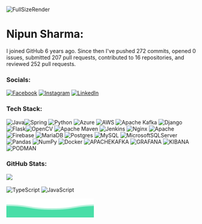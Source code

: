![FullSizeRender](https://github.com/nipunsharma12/nipunsharma12/assets/35862225/d2f8443f-247d-4df9-92d0-57f47406b80d)

# Nipun Sharma:
I joined GitHub 6 years ago.
Since then I've pushed 272 commits, opened 0 issues, submitted 207 pull requests, contributed to 16 repositories, and reviewed 252 pull requests.

### Socials:
[![Facebook](https://img.shields.io/badge/Facebook-%231877F2.svg?logo=Facebook&logoColor=white)](https://facebook.com/nipunsharma128) [![Instagram](https://img.shields.io/badge/Instagram-%23E4405F.svg?logo=Instagram&logoColor=white)](https://instagram.com/nipunsharma128) [![LinkedIn](https://img.shields.io/badge/LinkedIn-%230077B5.svg?logo=linkedin&logoColor=white)](https://linkedin.com/in/nipunsharma12) 

### Tech Stack:
![Java](https://img.shields.io/badge/java-%23ED8B00.svg?style=flat&logo=openjdk&logoColor=white)![Spring](https://img.shields.io/badge/spring-%236DB33F.svg?style=flat&logo=spring&logoColor=white) ![Python](https://img.shields.io/badge/python-3670A0?style=flat&logo=python&logoColor=ffdd54) ![Azure](https://img.shields.io/badge/azure-%230072C6.svg?style=flat&logo=microsoftazure&logoColor=white) ![AWS](https://img.shields.io/badge/AWS-%23FF9900.svg?style=flat&logo=amazon-aws&logoColor=white) ![Apache Kafka](https://img.shields.io/badge/Apache%20Kafka-000?style=flat&logo=apachekafka) ![Django](https://img.shields.io/badge/django-%23092E20.svg?style=flat&logo=django&logoColor=white) ![Flask](https://img.shields.io/badge/flask-%23000.svg?style=flat&logo=flask&logoColor=white)![OpenCV](https://img.shields.io/badge/opencv-%23white.svg?style=flat&logo=opencv&logoColor=white) ![Apache Maven](https://img.shields.io/badge/Apache%20Maven-C71A36?style=flat&logo=Apache%20Maven&logoColor=white) ![Jenkins](https://img.shields.io/badge/jenkins-%232C5263.svg?style=flat&logo=jenkins&logoColor=white) ![Nginx](https://img.shields.io/badge/nginx-%23009639.svg?style=flat&logo=nginx&logoColor=white) ![Apache](https://img.shields.io/badge/apache-%23D42029.svg?style=flat&logo=apache&logoColor=white) ![Firebase](https://img.shields.io/badge/Firebase-039BE5?style=flat&logo=Firebase&logoColor=white) ![MariaDB](https://img.shields.io/badge/MariaDB-003545?style=flat&logo=mariadb&logoColor=white) ![Postgres](https://img.shields.io/badge/postgres-%23316192.svg?style=flat&logo=postgresql&logoColor=white) ![MySQL](https://img.shields.io/badge/mysql-%2300000f.svg?style=flat&logo=mysql&logoColor=white) ![MicrosoftSQLServer](https://img.shields.io/badge/Microsoft%20SQL%20Server-CC2927?style=flat&logo=microsoft%20sql%20server&logoColor=white) ![Pandas](https://img.shields.io/badge/pandas-%23150458.svg?style=flat&logo=pandas&logoColor=white) ![NumPy](https://img.shields.io/badge/numpy-%23013243.svg?style=flat&logo=numpy&logoColor=white) ![Docker](https://img.shields.io/badge/docker-%230db7ed.svg?style=flat&logo=docker&logoColor=white) ![APACHEKAFKA](https://img.shields.io/badge/apachekafka-231F20.svg?style=flat&logo=apachekafka&logoColor=white&color=%23231F20) ![GRAFANA](https://img.shields.io/badge/grafana-F46800.svg?style=flat&logo=grafana&logoColor=white&color=%23F46800) ![KIBANA](https://img.shields.io/badge/kibana-005571.svg?style=flat&logo=kibana&logoColor=white&color=%23005571) ![PODMAN](https://img.shields.io/badge/podman-892CA0.svg?style=flat&logo=podman&logoColor=white)

### GitHub Stats:
![](https://github-readme-streak-stats.herokuapp.com/?user=nipunsharma12&theme=dark&hide_border=false)<br/>

![TypeScript](https://img.shields.io/static/v1?style=flat-square&label=%E2%A0%80&color=555&labelColor=%233178c6&message=TypeScript%EF%B8%B199.5%25)
![JavaScript](https://img.shields.io/static/v1?style=flat-square&label=%E2%A0%80&color=555&labelColor=%23f1e05a&message=JavaScript%EF%B8%B10.4%25)


![Nipun Sharma](./assets/wave_footer.svg)
